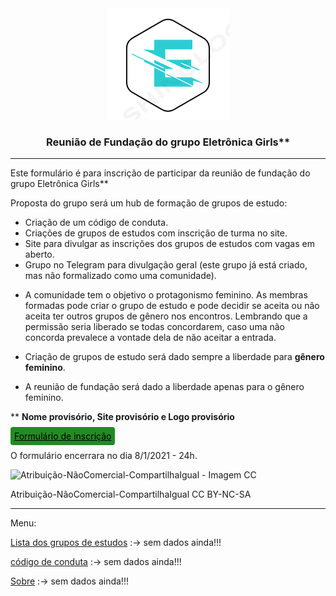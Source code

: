 <div style="text-align:center;">
<img src="./favicon.ico" alt="Logo">
  <h3>Reunião de Fundação do grupo Eletrônica Girls**</h3>
</div>

---

Este formulário é para inscrição de participar da reunião de fundação do grupo Eletrônica Girls**

Proposta do grupo será um hub de formação de grupos de estudo:

- Criação de um código de conduta.
- Criações de grupos de estudos com inscrição de turma no site.
- Site para divulgar as inscrições dos grupos de estudos com vagas em aberto.
- Grupo no Telegram para divulgação geral (este grupo já está criado, mas não formalizado como uma comunidade).

* A comunidade tem o objetivo o protagonismo feminino. As membras formadas pode criar o grupo de estudo e pode decidir se aceita ou não aceita ter outros grupos de gênero nos encontros. Lembrando que a permissão seria liberado se todas concordarem, caso uma não concorda prevalece a vontade dela de não aceitar a entrada.

* Criação de grupos de estudo será dado sempre a liberdade para **gênero feminino**.

* A reunião de fundação será dado a liberdade apenas para o gênero feminino.

** **Nome provisório, Site provisório e Logo provisório**

<a style="size: 32; Background: #228B22; color: #000; padding: 6px; border-radius: 4px;" href="https://forms.gle/SDPHqSZyyVhVXfG67">Formulário de inscrição</a>



O formulário encerrara no dia 8/1/2021 - 24h.

![Atribuição-NãoComercial-CompartilhaIgual - Imagem CC](https://licensebuttons.net/l/by-nc-sa/3.0/88x31.png)

Atribuição-NãoComercial-CompartilhaIgual
CC BY-NC-SA

 ---
 Menu: 

[Lista dos grupos de estudos](https://eletronicagirls.github.io/grupos-estudos/) :-> sem dados ainda!!!

[código de conduta](https://github.com/eletronicagirls/codigo-conduta/) :-> sem dados ainda!!!

[Sobre](https://eletronicagirls.github.io/sobre/) :-> sem dados ainda!!!

